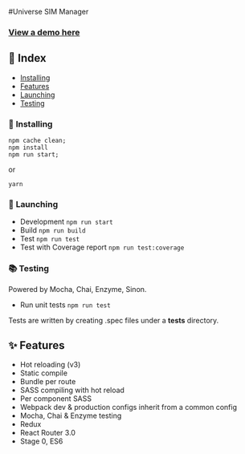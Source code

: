 #Universe SIM Manager

### [View a demo here](https://www.wwesim.com)

## 📕 Index
* [Installing](#installing)
* [Features](#features)
* [Launching](#launching)
* [Testing](#testing)

### 💪 <a name="installing"> Installing</a>
```
npm cache clean;
npm install
npm run start;
```
or
```
yarn
```

### 🚀 <a name="launching">Launching</a>
* Development ```npm run start```
* Build  ```npm run build```
* Test  ```npm run test```
* Test with Coverage report ```npm run test:coverage```

###  📚 <a name="testing">Testing</a>
Powered by Mocha, Chai, Enzyme, Sinon.

* Run unit tests ```npm run test```

Tests are written by creating .spec files under a __tests__ directory.

## ✨ <a name="features">Features</a>
* Hot reloading (v3)
* Static compile
* Bundle per route
* SASS compiling with hot reload
* Per component SASS
* Webpack dev & production configs inherit from a common config
* Mocha, Chai & Enzyme testing
* Redux
* React Router 3.0
* Stage 0, ES6
